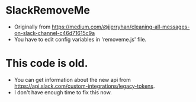 # SlackRemoveMe
* Originally from https://medium.com/@jjerryhan/cleaning-all-messages-on-slack-channel-c46d71615c9a
* You have to edit config variables in 'removeme.js' file.

# This code is old.
* You can get information about the new api from https://api.slack.com/custom-integrations/legacy-tokens.
* I don't have enough time to fix this now.

